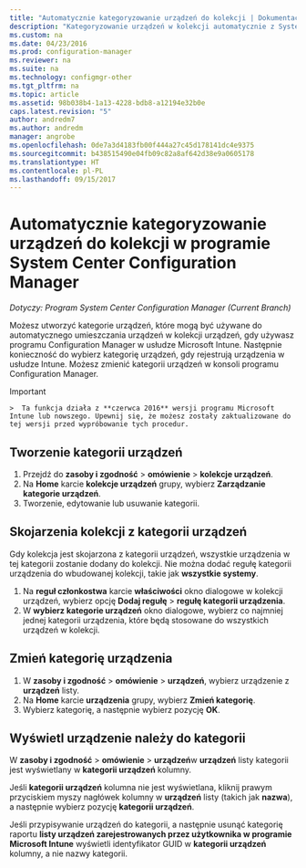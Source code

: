 ```yaml
---
title: "Automatycznie kategoryzowanie urządzeń do kolekcji | Dokumentacja firmy Microsoft"
description: "Kategoryzowanie urządzeń w kolekcji automatycznie z System Center Configuration Manager."
ms.custom: na
ms.date: 04/23/2016
ms.prod: configuration-manager
ms.reviewer: na
ms.suite: na
ms.technology: configmgr-other
ms.tgt_pltfrm: na
ms.topic: article
ms.assetid: 98b038b4-1a13-4228-bdb8-a12194e32b0e
caps.latest.revision: "5"
author: andredm7
ms.author: andredm
manager: angrobe
ms.openlocfilehash: 0de7a3d4183fb00f444a27c45d178141dc4e9375
ms.sourcegitcommit: b438515490e04fb09c82a8af642d38e9a0605178
ms.translationtype: HT
ms.contentlocale: pl-PL
ms.lasthandoff: 09/15/2017
---
```

# <a name="automatically-categorize-devices-into-collections-with-system-center-configuration-manager"></a>Automatycznie kategoryzowanie urządzeń do kolekcji w programie System Center Configuration Manager

*Dotyczy: Program System Center Configuration Manager (Current Branch)*

Możesz utworzyć kategorie urządzeń, które mogą być używane do automatycznego umieszczania urządzeń w kolekcji urządzeń, gdy używasz programu Configuration Manager w usłudze Microsoft Intune. Następnie konieczność do wybierz kategorię urządzeń, gdy rejestrują urządzenia w usłudze Intune. Możesz zmienić kategorii urządzeń w konsoli programu Configuration Manager.

> [!IMPORTANT]  
    >  Ta funkcja działa z **czerwca 2016** wersji programu Microsoft Intune lub nowszego. Upewnij się, że możesz zostały zaktualizowane do tej wersji przed wypróbowanie tych procedur.

## <a name="create-device-categories"></a>Tworzenie kategorii urządzeń

1.  Przejdź do **zasoby i zgodność** > **omówienie** > **kolekcje urządzeń**.
2.  Na **Home** karcie **kolekcje urządzeń** grupy, wybierz **Zarządzanie kategorie urządzeń**.
3.  Tworzenie, edytowanie lub usuwanie kategorii.

## <a name="associate-a-collection-with-a-device-category"></a>Skojarzenia kolekcji z kategorii urządzeń

Gdy kolekcja jest skojarzona z kategorii urządzeń, wszystkie urządzenia w tej kategorii zostanie dodany do kolekcji. Nie można dodać regułę kategorii urządzenia do wbudowanej kolekcji, takie jak **wszystkie systemy**.

1.  Na **reguł członkostwa** karcie **właściwości** okno dialogowe w kolekcji urządzeń, wybierz opcję **Dodaj regułę** > **regułę kategorii urządzenia**.
2.  W **wybierz kategorie urządzeń** okno dialogowe, wybierz co najmniej jednej kategorii urządzenia, które będą stosowane do wszystkich urządzeń w kolekcji.

## <a name="change-the-category-of-a-device"></a>Zmień kategorię urządzenia

1.  W **zasoby i zgodność** > **omówienie** > **urządzeń**, wybierz urządzenie z **urządzeń** listy.
2.  Na **Home** karcie **urządzenia** grupy, wybierz **Zmień kategorię**.
3.  Wybierz kategorię, a następnie wybierz pozycję **OK**.

## <a name="view-which-category-a-device-belongs-to"></a>Wyświetl urządzenie należy do kategorii

W **zasoby i zgodność** > **omówienie** > **urządzeń**w **urządzeń** listy kategorii jest wyświetlany w **kategorii urządzeń** kolumny.

Jeśli **kategorii urządzeń** kolumna nie jest wyświetlana, kliknij prawym przyciskiem myszy nagłówek kolumny w **urządzeń** listy (takich jak **nazwa**), a następnie wybierz pozycję **kategorii urządzeń**.

Jeśli przypisywanie urządzeń do kategorii, a następnie usunąć kategorię raportu **listy urządzeń zarejestrowanych przez użytkownika w programie Microsoft Intune** wyświetli identyfikator GUID w **kategorii urządzeń** kolumny, a nie nazwy kategorii.

